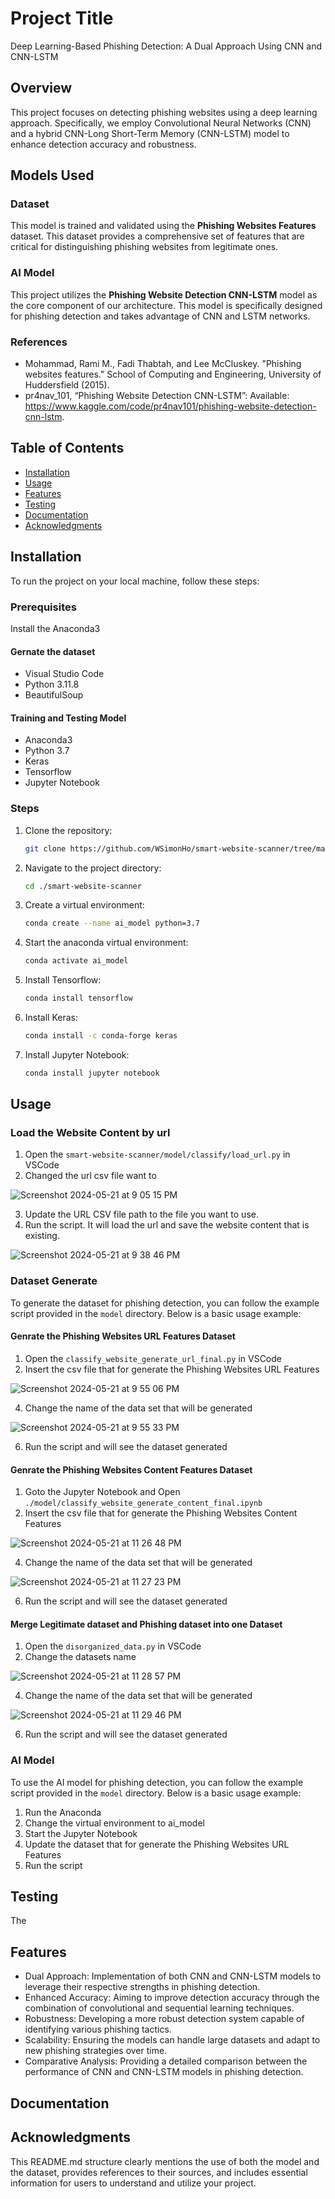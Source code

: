 # Project Title

Deep Learning-Based Phishing Detection: A Dual Approach Using CNN and CNN-LSTM


## Overview
This project focuses on detecting phishing websites using a deep learning approach. Specifically, we employ Convolutional Neural Networks (CNN) and a hybrid CNN-Long Short-Term Memory (CNN-LSTM) model to enhance detection accuracy and robustness.


## Models Used

### Dataset

This model is trained and validated using the **Phishing Websites Features** dataset. This dataset provides a comprehensive set of features that are critical for distinguishing phishing websites from legitimate ones.


### AI Model

This project utilizes the **Phishing Website Detection CNN-LSTM** model as the core component of our architecture. This model is specifically designed for phishing detection and takes advantage of CNN and LSTM networks.


### References
- Mohammad, Rami M., Fadi Thabtah, and Lee McCluskey. "Phishing websites features." School of Computing and Engineering, University of Huddersfield (2015).
- pr4nav_101, “Phishing Website Detection CNN-LSTM”: Available: https://www.kaggle.com/code/pr4nav101/phishing-website-detection-cnn-lstm.


## Table of Contents

- [Installation](#installation)
- [Usage](#usage)
- [Features](#features)
- [Testing](#testing)
- [Documentation](#documentation)
- [Acknowledgments](#acknowledgments)


## Installation

To run the project on your local machine, follow these steps:


### Prerequisites

Install the Anaconda3


#### Gernate the dataset

- Visual Studio Code
- Python 3.11.8
- BeautifulSoup


#### Training and Testing Model

- Anaconda3
- Python 3.7
- Keras
- Tensorflow
- Jupyter Notebook


### Steps

1. Clone the repository:
    ```sh
    git clone https://github.com/WSimonHo/smart-website-scanner/tree/master
    ```
2. Navigate to the project directory:
    ```sh
    cd ./smart-website-scanner
    ```
3. Create a virtual environment:
    ```sh
    conda create --name ai_model python=3.7
    ```
4. Start the anaconda virtual environment:
    ```sh
    conda activate ai_model
    ```
5. Install Tensorflow:
    ```sh
    conda install tensorflow
    ```
6. Install Keras:
    ```sh
    conda install -c conda-forge keras
    ```
7. Install Jupyter Notebook:
    ```sh
    conda install jupyter notebook
    ```


## Usage

### Load the Website Content by url
1. Open the `smart-website-scanner/model/classify/load_url.py` in VSCode
2. Changed the url csv file want to

![Screenshot 2024-05-21 at 9 05 15 PM](https://github.com/WSimonHo/smart-website-scanner/assets/10824488/c27a671d-2c6a-4e46-a42f-553d52295068)

3. Update the URL CSV file path to the file you want to use.
4. Run the script. It will load the url and save the website content that is existing.
   
![Screenshot 2024-05-21 at 9 38 46 PM](https://github.com/WSimonHo/smart-website-scanner/assets/10824488/65d3a6af-e370-435b-9c44-5231e33990b1)


### Dataset Generate

To generate the dataset for phishing detection, you can follow the example script provided in the `model` directory. Below is a basic usage example:

#### Genrate the Phishing Websites URL Features Dataset

1. Open the `classify_website_generate_url_final.py` in VSCode
2. Insert the csv file that for generate the Phishing Websites URL Features
   
![Screenshot 2024-05-21 at 9 55 06 PM](https://github.com/WSimonHo/smart-website-scanner/assets/10824488/482acfad-615f-456f-9dd7-dcfc922aba1e)

4. Change the name of the data set that will be generated
   
![Screenshot 2024-05-21 at 9 55 33 PM](https://github.com/WSimonHo/smart-website-scanner/assets/10824488/1bf241da-ad3d-48c3-8fd2-91c08f35d629)

6. Run the script and will see the dataset generated
   

#### Genrate the Phishing Websites Content Features Dataset

1. Goto the Jupyter Notebook and Open `./model/classify_website_generate_content_final.ipynb`
2. Insert the csv file that for generate the Phishing Websites Content Features
   
![Screenshot 2024-05-21 at 11 26 48 PM](https://github.com/WSimonHo/smart-website-scanner/assets/10824488/baec79a0-6f13-4936-8a4a-8d2aae37e4df)

4. Change the name of the data set that will be generated
   
![Screenshot 2024-05-21 at 11 27 23 PM](https://github.com/WSimonHo/smart-website-scanner/assets/10824488/697f3361-a0d3-40d6-a537-4ba0b9cfd1aa)

6. Run the script and will see the dataset generated


#### Merge Legitimate dataset and Phishing dataset into one Dataset

1. Open the `disorganized_data.py` in VSCode
2. Change the datasets name
   
![Screenshot 2024-05-21 at 11 28 57 PM](https://github.com/WSimonHo/smart-website-scanner/assets/10824488/34f61666-147b-43d9-a394-6cb6138f11de)

4. Change the name of the data set that will be generated
   
![Screenshot 2024-05-21 at 11 29 46 PM](https://github.com/WSimonHo/smart-website-scanner/assets/10824488/20e0e01e-ce10-41f4-b083-afb5f64fbd29)

6. Run the script and will see the dataset generated


### AI Model

To use the AI model for phishing detection, you can follow the example script provided in the `model` directory. Below is a basic usage example:

1. Run the Anaconda
2. Change the virtual environment to ai_model
1. Start the Jupyter Notebook
2. Update the dataset that for generate the Phishing Websites URL Features
3. Run the script


## Testing

The



## Features

- Dual Approach: Implementation of both CNN and CNN-LSTM models to leverage their respective strengths in phishing detection.
- Enhanced Accuracy: Aiming to improve detection accuracy through the combination of convolutional and sequential learning techniques.
- Robustness: Developing a more robust detection system capable of identifying various phishing tactics.
- Scalability: Ensuring the models can handle large datasets and adapt to new phishing strategies over time.
- Comparative Analysis: Providing a detailed comparison between the performance of CNN and CNN-LSTM models in phishing detection.


## Documentation


## Acknowledgments

This README.md structure clearly mentions the use of both the model and the dataset, provides references to their sources, and includes essential information for users to understand and utilize your project.
